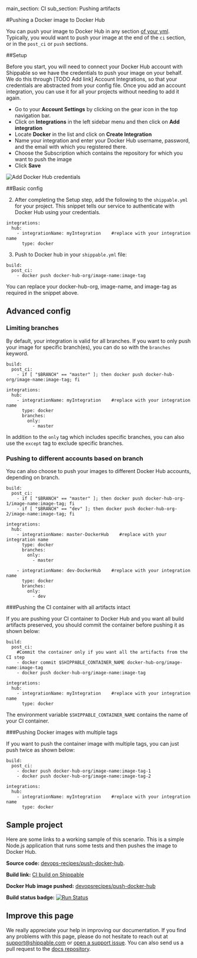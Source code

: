 main_section: CI
sub_section: Pushing artifacts

#Pushing a Docker image to Docker Hub

You can push your image to Docker Hub in any section [of your yml](../reference/ci-yml/). Typically, you would want to push your image at the end of the `ci` section, or in the `post_ci` or `push` sections.

##Setup

Before you start, you will need to connect your Docker Hub account with Shippable so we have the credentials to push your image on your behalf. We do this through [TODO Add link] Account Integrations, so that your credentials are abstracted from your config file. Once you add an account integration, you can use it for all your projects without needing to add it again.

- <i class="ion-ios-minus-empty"> </i>  Go to your **Account Settings** by clicking on the gear icon in the top navigation bar.
- <i class="ion-ios-minus-empty"> </i>  Click on **Integrations** in the left sidebar menu and then click on **Add integration**
- <i class="ion-ios-minus-empty"> </i>  Locate **Docker** in the list and click on **Create Integration**
- <i class="ion-ios-minus-empty"> </i>  Name your integration and enter your Docker Hub username, password, and the email with which you registered there.
- <i class="ion-ios-minus-empty"> </i>  Choose the Subscription which contains the repository for which you want to push the image
- <i class="ion-ios-minus-empty"> </i>  Click **Save**

<img src="../../images/ci/docker-hub-integration.png" alt="Add Docker Hub credentials">

##Basic config

2. After completing the Setup step, add the following to the `shippable.yml` for your project. This snippet tells our service to
authenticate with Docker Hub using your credentials.

```
integrations:                               
  hub:
    - integrationName: myIntegration    #replace with your integration name   
      type: docker                        
```

3. Push to Docker hub in your `shippable.yml` file:

```
build:
  post_ci:
    - docker push docker-hub-org/image-name:image-tag
```

You can replace your docker-hub-org, image-name, and image-tag as required in the snippet above.

## Advanced config
### Limiting branches

By default, your integration is valid for all branches. If you want to only push your image for specific branch(es), you can do so with the `branches` keyword.

```
build:
  post_ci:
    - if [ "$BRANCH" == "master" ]; then docker push docker-hub-org/image-name:image-tag; fi

integrations:                               
  hub:
    - integrationName: myIntegration    #replace with your integration name   
      type: docker    
      branches:
        only:
          - master

```
In addition to the `only` tag which includes specific branches, you can also use the `except` tag to exclude specific branches.

### Pushing to different accounts based on branch

You can also choose to push your images to different Docker Hub accounts, depending on branch.

```
build:
  post_ci:
    - if [ "$BRANCH" == "master" ]; then docker push docker-hub-org-1/image-name:image-tag; fi
    - if [ "$BRANCH" == "dev" ]; then docker push docker-hub-org-2/image-name:image-tag; fi

integrations:                               
  hub:
    - integrationName: master-DockerHub    #replace with your integration name   
      type: docker    
      branches:
        only:
          - master

    - integrationName: dev-DockerHub    #replace with your integration name   
      type: docker    
      branches:
        only:
          - dev

```

###Pushing the CI container with all artifacts intact

If you are pushing your CI container to Docker Hub and you want all build artifacts preserved, you should commit the container before pushing it as shown below:

```
build:
  post_ci:
    #Commit the container only if you want all the artifacts from the CI step
    - docker commit $SHIPPABLE_CONTAINER_NAME docker-hub-org/image-name:image-tag
    - docker push docker-hub-org/image-name:image-tag

integrations:                               
  hub:
    - integrationName: myIntegration    #replace with your integration name   
      type: docker              
```

The environment variable `$SHIPPABLE_CONTAINER_NAME` contains the name of your CI container.

###Pushing Docker images with multiple tags

If you want to push the container image with multiple tags, you can just push twice as shown below:


```
build:
  post_ci:
    - docker push docker-hub-org/image-name:image-tag-1
    - docker push docker-hub-org/image-name:image-tag-2

integrations:                               
  hub:
    - integrationName: myIntegration    #replace with your integration name   
      type: docker

```
## Sample project

Here are some links to a working sample of this scenario. This is a simple Node.js application that runs some tests and then pushes
the image to Docker Hub.

**Source code:**  [devops-recipes/push-docker-hub](https://github.com/devops-recipes/push-docker-hub).

**Build link:** [CI build on Shippable](https://app.shippable.com/github/devops-recipes/push-docker-hub/runs/1/1/console)

**Docker Hub image pushed:** [devopsrecipes/push-docker-hub](https://hub.docker.com/r/devopsrecipes/push-docker-hub/)

**Build status badge:** [![Run Status](https://api.shippable.com/projects/58f002c7c585000700aef8ca/badge?branch=master)](https://app.shippable.com/github/devops-recipes/push-docker-hub)

## Improve this page

We really appreciate your help in improving our documentation. If you find any problems with this page, please do not hesitate to reach out at [support@shippable.com](mailto:support@shippable.com) or [open a support issue](https://www.github.com/Shippable/support/issues). You can also send us a pull request to the [docs repository](https://www.github.com/Shippable/docs).

